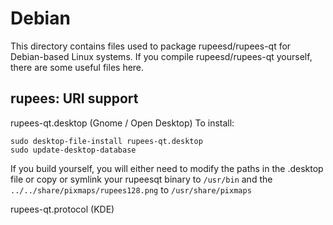 
Debian
====================
This directory contains files used to package rupeesd/rupees-qt
for Debian-based Linux systems. If you compile rupeesd/rupees-qt yourself, there are some useful files here.

## rupees: URI support ##


rupees-qt.desktop  (Gnome / Open Desktop)
To install:

	sudo desktop-file-install rupees-qt.desktop
	sudo update-desktop-database

If you build yourself, you will either need to modify the paths in
the .desktop file or copy or symlink your rupeesqt binary to `/usr/bin`
and the `../../share/pixmaps/rupees128.png` to `/usr/share/pixmaps`

rupees-qt.protocol (KDE)

